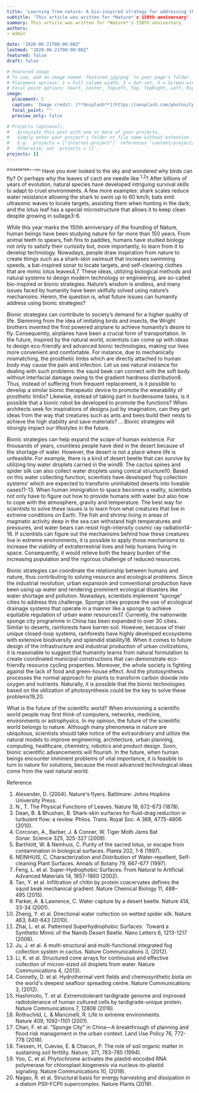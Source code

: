```yaml
---
title: 'Learning from nature: A bio-inspired strategy for addressing the key issues in future human development'
subtitle: 'This article was written for *Nature*'s 150th anniversary'
summary: This article was written for *Nature*'s 150th anniversary.
authors:
- admin

date: "2020-06-21T00:00:00Z"
lastmod: "2020-06-21T00:00:00Z"
featured: false
draft: false

# Featured image
# To use, add an image named `featured.jpg/png` to your page's folder.
# Placement options: 1 = Full column width, 2 = Out-set, 3 = Screen-width
# Focal point options: Smart, Center, TopLeft, Top, TopRight, Left, Right, BottomLeft, Bottom, BottomRight
image:
  placement: 2
  caption: 'Image credit: [**Unsplash**](https://unsplash.com/photos/CpkOjOcXdUY)'
  focal_point: ""
  preview_only: false

# Projects (optional).
#   Associate this post with one or more of your projects.
#   Simply enter your project's folder or file name without extension.
#   E.g. `projects = ["internal-project"]` references `content/project/deep-learning/index.md`.
#   Otherwise, set `projects = []`.
projects: []
---
```

⁰¹²³⁴⁵⁶⁷⁸⁹⁺⁻⁼⁽⁾ⁿ
Have you ever looked to the sky and wondered why birds can fly? Or perhaps why the leaves of cacti are needle like <sup>1,2</sup>? After billions of years of evolution, natural species have developed intriguing survival skills to adapt to cruel environments. A few more examples: shark scales reduce water resistance allowing the shark to swim up to 60 km/h; bats emit ultrasonic waves to locate targets, assisting them when hunting in the dark; and the lotus leaf has a special microstructure that allows it to keep clean despite growing in sullage3-6.

While this year marks the 150th anniversary of the founding of Nature, human beings have been studying nature for far more than 150 years. From animal teeth to spears, fish fins to paddles, humans have studied biology not only to satisfy their curiosity but, more importantly, to learn from it to develop technology. Nowadays, people draw inspiration from nature to create things such as a shark-skin swimsuit that increases swimming speeds, a bat-inspired sonar to locate targets, and self-cleaning clothes that are mimic lotus leaves4,7. These ideas, utilizing biological methods and natural systems to design modern technology or engineering, are so-called bio-inspired or bionic strategies. Nature’s wisdom is endless, and many issues faced by humanity have been skilfully solved using nature’s mechanisms. Herein, the question is, what future issues can humanity address using bionic strategies?

Bionic strategies can contribute to society’s demand for a higher quality of life. Stemming from the idea of imitating birds and insects, the Wright brothers invented the first powered airplane to achieve humanity’s desire to fly. Consequently, airplanes have been a crucial form of transportation. In the future, inspired by the natural world, scientists can come up with ideas to design eco-friendly and advanced bionic technologies, making our lives more convenient and comfortable. For instance, due to mechanically mismatching, the prosthetic limbs which are directly attached to human body may cause the pain and infection. Let us see natural instance for dealing with such problems: the squid beak can connect with the soft body without interfacial damage owing to the gradient hardness distribution8. Thus, instead of suffering from frequent replacement, is it possible to develop a similar bionic therapeutic device to promote the wearability of prosthetic limbs? Likewise, instead of taking part in burdensome tasks, is it possible that a bionic robot be developed to promote the functions? When architects seek for inspirations of designs just by imagination, can they get ideas from the way that creatures such as ants and bees build their nests to achieve the high stability and save materials?  ... Bionic strategies will strongly impact our lifestyles in the future.

Bionic strategies can help expand the scope of human existence. For thousands of years, countless people have died in the desert because of the shortage of water. However, the desert is not a place where life is unfeasible. For example, there is a kind of desert beetle that can survive by utilizing tiny water droplets carried in the wind9. The cactus spines and spider silk can also collect water droplets using conical structure10. Based on this water collecting function, scientists have developed ‘fog collection systems’ which are expected to transform uninhabited deserts into liveable oases11-13. When human immigration to space becomes a reality, scientists not only have to figure out how to provide humans with water but also how to cope with the atmosphere, gravity and temperature. The best way for scientists to solve these issues is to learn from what creatures that live in extreme conditions on Earth. The fish and shrimp living in areas of magmatic activity deep in the sea can withstand high temperatures and pressures, and water bears can resist high-intensity cosmic ray radiation14-16. If scientists can figure out the mechanisms behind how these creatures live in extreme environments, it is possible to apply those mechanisms to increase the viability of extraterrestrial lives and help humans living in space. Consequently, it would relieve both the heavy burden of the increasing population and the rigorous challenge of reduced resources. 

Bionic strategies can coordinate the relationship between humans and nature, thus contributing to solving resource and ecological problems. Since the industrial revolution, urban expansion and conventional production have been using up water and rendering prominent ecological disasters like water shortage and pollution. Nowadays, scientists implement “sponge” cities to address this challenge. Sponge cities propose the use of ecological drainage systems that operate in a manner like a sponge to achieve equitable regulation of urban water resources17. Currently, the nationwide sponge city programme in China has been expanded to over 30 cities. Similar to deserts, rainforests have barren soil. However, because of their unique closed-loop systems, rainforests have highly developed ecosystems with extensive biodiversity and splendid stability18. When it comes to future design of the infrastructure and industrial production of urban civilizations, it is reasonable to suggest that humanity learns from natural formulation to create coordinated municipal constructions that can demonstrate eco-friendly resource cycling properties. Moreover, the whole society is fighting against the lack of food and green-house effect. And the photosynthesis processes the normal approach for plants to transform carbon dioxide into oxygen and nutrients. Naturally, it is possible that the bionic technologies based on the utilization of photosynthesis could be the key to solve these problems19,20.  

What is the future of the scientific world? When envisioning a scientific world people may first think of computers, networks, medicine, environments or astrophysics. In my opinion, the future of the scientific world belongs to nature. Although many phenomena in nature are ubiquitous, scientists should take notice of the extraordinary and utilize the natural models to improve engineering, architecture, urban planning, computing, healthcare, chemistry, robotics and product design. Soon, bionic scientific advancements will flourish. In the future, when human beings encounter imminent problems of vital importance, it is feasible to turn to nature for solutions, because the most advanced technological ideas come from the vast natural world. 

Reference
1. Alexander, D. (2004). Nature's flyers. Baltimore: Johns Hopkins University Press.
2. N., T. The Physical Functions of Leaves. Nature 18, 672-673 (1878).
3. Dean, B. & Bhushan, B. Shark-skin surfaces for fluid-drag reduction in turbulent flow: a review. Philos. Trans. Royal Soc. A 368, 4775-4806 (2010).
4. Corcoran, A., Barber, J. & Conner, W. Tiger Moth Jams Bat Sonar. Science 325, 325-327 (2009).
5. Barthlott, W. & Neinhuis, C. Purity of the sacred lotus, or escape from contamination in biological surfaces. Planta 202, 1-8 (1997).
6. NEINHUIS, C. Characterization and Distribution of Water-repellent, Self-cleaning Plant Surfaces. Annals of Botany 79, 667-677 (1997).
7. Feng, L. et al. Super-Hydrophobic Surfaces: From Natural to Artificial. Advanced Materials 14, 1857-1860 (2002).
8. Tan, Y. et al. Infiltration of chitin by protein coacervates defines the squid beak mechanical gradient. Nature Chemical Biology 11, 488–495 (2015).
9. Parker, A. & Lawrence, C. Water capture by a desert beetle. Nature 414, 33-34 (2001).
10. Zheng, Y. et al. Directional water collection on wetted spider silk. Nature 463, 640-643 (2010).
11. Zhai, L. et al. Patterned Superhydrophobic Surfaces:  Toward a Synthetic Mimic of the Namib Desert Beetle. Nano Letters 6, 1213-1217 (2006).
12. Ju, J. et al. A multi-structural and multi-functional integrated fog collection system in cactus. Nature Communications 3, (2012).
13. Li, K. et al. Structured cone arrays for continuous and effective collection of micron-sized oil droplets from water. Nature Communications 4, (2013).
14. Connelly, D. et al. Hydrothermal vent fields and chemosynthetic biota on the world's deepest seafloor spreading centre. Nature Communications 3, (2012).
15. Hashimoto, T. et al. Extremotolerant tardigrade genome and improved radiotolerance of human cultured cells by tardigrade-unique protein. Nature Communications 7, 12808 (2016). 
16. Rothschild, L. & Mancinelli, R. Life in extreme environments. Nature 409, 1092–1101 (2001).
17. Chan, F. et al. “Sponge City” in China—A breakthrough of planning and flood risk management in the urban context. Land Use Policy 76, 772-778 (2018).
18. Tiessen, H, Cuevas, E. & Chacon, P. The role of soil organic matter in sustaining soil fertility. Nature, 371, 783–785 (1994).
19. Yoo, C. et al. Phytochrome activates the plastid-encoded RNA polymerase for chloroplast biogenesis via nucleus-to-plastid signaling. Nature Communications 10, (2019).
20. Nagao, R. et al. Structural basis for energy harvesting and dissipation in a diatom PSII–FCPII supercomplex. Nature Plants (2019). 
